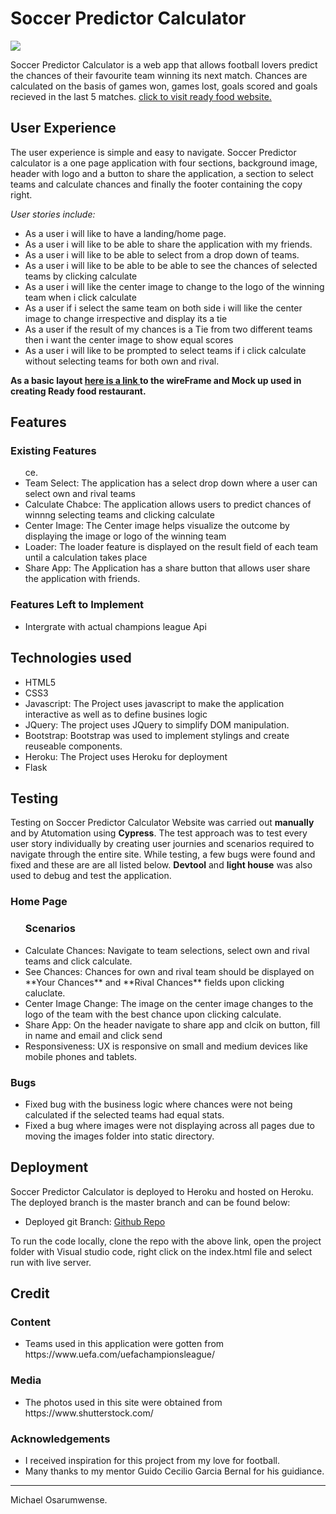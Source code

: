 # **Soccer Predictor Calculator** 
<img src="https://imgur.com/MFMsTu7.jpg" style="margin: 0;">

Soccer Predictor Calculator is a web app that allows football lovers predict the chances of their favourite team winning its next match.
Chances are calculated on the basis of games won, games lost, goals scored and goals recieved in the last 5 matches.
<a href="https://soccerpredictorcalculator-m2.herokuapp.com/" target="_blank">click to visit ready food website.</a>
## User Experience

The user experience is simple and easy to navigate. Soccer Predictor calculator is a one page application with four sections, background image, header with logo and a button to share the application, a section to select teams and calculate chances and finally the footer containing the copy right.

*User stories include:*
<ul>
<li>As a user i will like to have a landing/home page.</li>
<li>As a user i will like to be able to share the application with my friends.</li>
<li>As a user i will like to be able to select from a drop down of teams.</li>
<li>As a user i will like to be able to be able to see the chances of selected teams by clicking calculate</li>
<li>As a user i will like the center image to change to the logo of the winning team when i click calculate</li>
<li>As a user if i select the same team on both side i will like the center image to change irrespective and display its a tie</li>
<li>As a user if the result of my chances is a Tie from two different teams then i want the center image to show equal scores</li>
<li>As a user i will like to be prompted to select teams if i click calculate without selecting teams for both own and rival.</li>

</ul>

**As a basic layout <a href="WireFrame/M2Wireframe.PNG" target="_blank">here is a link </a> to the wireFrame and Mock up used in creating Ready food restaurant.**

## **Features**

### Existing Features
<ul>ce.
<li>Team Select: The application has a select drop down where a user can select own and rival teams</li>
<li>Calculate Chabce: The application allows users to predict chances of winnng selecting teams and clicking calculate</li>
<li>Center Image: The Center image helps visualize the outcome by displaying the image or logo of the winning team</li>
<li>Loader: The loader feature is displayed on the result field of each team until a calculation takes place</li>
<li>Share App: The Application has a share button that allows user share the application with friends.</li>
</ul>

### Features Left to Implement
<ul>
<li>Intergrate with actual champions league Api</li>
</ul>

## **Technologies used**
<ul>
<li>HTML5</li>
<li>CSS3</li>
<li>Javascript: The Project uses javascript to make the application interactive as well as to define busines logic</li>
<li>JQuery: The project uses JQuery to simplify DOM manipulation.</li>
<li>Bootstrap: Bootstrap was used to implement stylings and create reuseable components.</li>
<li>Heroku: The Project uses Heroku for deployment</li>
<li>Flask</li>


</ul>

## **Testing**
Testing on Soccer Predictor Calculator Website was carried out **manually** and by Atutomation using **Cypress**. The test approach was to test every user story individually by creating 
user journies and scenarios required to navigate through the entire site. While testing, a few bugs were found and fixed and these are are all listed below. **Devtool** and **light house** was also used to debug and test the application.

### **Home Page**
<ul>
<h3>Scenarios</h3>
<li>Calculate Chances: Navigate to team selections, select own and rival teams and click calculate. </li>
<li>See Chances: Chances for own and rival team should be displayed on **Your Chances** and **Rival Chances** fields upon clicking caluclate.</li>
<li>Center Image Change: The image on the center image changes to the logo of the team with the best chance upon clicking calculate.</li>
<li>Share App: On the header navigate to share app and clcik on button, fill in name and email and click send</li>
<li>Responsiveness: UX is responsive on small and medium devices like mobile phones and tablets.</li>
</ul>


### **Bugs**
<ul>
<li>Fixed bug with the business logic where chances were not being calculated if the selected teams had equal stats.</li>
<li>Fixed a bug where images were not displaying across all pages due to moving the images folder into static directory.</li>
</ul>

## **Deployment**
Soccer Predictor Calculator is deployed to Heroku and hosted on Heroku. The deployed branch is the master branch and can be found below: 
<ul>
<li>Deployed git Branch: <a href="https://github.com/MichaelOsarumwense/SoccerPredictorCalculator-M2.git">Github Repo</a> </li>
</ul>
To run the code locally, clone the repo with the above link, open the project folder with Visual studio code, right click on the index.html file and select run with live server.

## **Credit**
### **Content**
<ul>
<li>Teams used in this application were gotten from https://www.uefa.com/uefachampionsleague/</li>
</ul>

### **Media**
<ul>
<li>The photos used in this site were obtained from https://www.shutterstock.com/</li>
</ul>

### **Acknowledgements**
<ul>
<li>I received inspiration for this project from my love for football.</li>
<li>Many thanks to my mentor Guido Cecilio Garcia Bernal for his guidiance.</li>
</ul>

--------

Michael Osarumwense.
